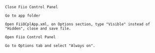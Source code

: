 

    Close Fiio Control Panel

    Go to app folder

    Open FiiOCplApp.xml, on Options section, type "Visible" instead of "Hidden", close and save file.

    Open Fiio Control Panel

    Go to Options tab and select "Always on". 